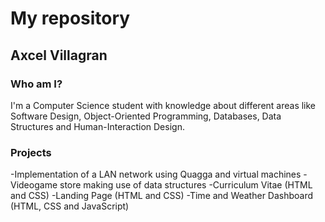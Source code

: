 # My repository
## Axcel Villagran
<!--
**AxcelVillagran/AxcelVillagran** is a ✨ _special_ ✨ repository because its `README.md` (this file) appears on your GitHub profile.

Here are some ideas to get you started:

- 🔭 I’m currently working on ...
- 🌱 I’m currently learning ...
- 👯 I’m looking to collaborate on ...
- 🤔 I’m looking for help with ...
- 💬 Ask me about ...
- 📫 How to reach me: ...
- 😄 Pronouns: ...
- ⚡ Fun fact: ...
-->
### Who am I?
I'm a Computer Science student with knowledge about different areas like Software Design, Object-Oriented Programming, Databases, Data Structures and Human-Interaction Design. 

### Projects
-Implementation of a LAN network using Quagga and virtual machines
-Videogame store making use of data structures
-Curriculum Vitae (HTML and CSS)
-Landing Page (HTML and CSS)
-Time and Weather Dashboard (HTML, CSS and JavaScript)
